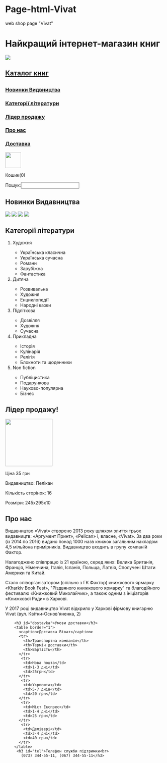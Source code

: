 # Page-html-Vivat
web shop page "Vivat"
<!DOCUMENT>
<html>
<head>
  <title>Page</title>
  <meta charset="utf-8">
  <link rel="stylesheet" href="page css.css"> 
  </head>
    <body>
	  <h1>Найкращий інтернет-магазин книг</h1>
	   <div class="logo">
	       <img src='logo.png'><br>
	       <h2 id="katalog"><a href="https://vivat-book.com.ua/">Каталог книг</a><h2>
	   </div>
	  <div class="menu">
	   <h3><a href="#novunku">Новинки Видвництва</a></h3>
	   <h3><a href="#kateg">Категорії літератури</a></h3> 
       <h3><a href="#lider">Лідер продажу</a></h3>   
	   <h3><a href="#pro">Про нас</a></h3> 
       <h3><a href="#dostavka">Доставка</a></h3> 
      </div>	
      	 <div class="cart">
	      <img src="6.jpg" width="50px">
		  <p> Кошик(0)</p>
		  <p>Пошук:<input type="Search" name="Пошук"></p>
	     </div>	
        <div class="content">		 
	     <h2 id="novunku">Новинки Видавництва</h2>
     	   <img src="1.jpg">
		   <img src="2.jpg">
		   <img src="3.jpg">
		   <img src="4.jpg">
		  </div>
	     <h2 id="kateg">Категорії літератури </h2>
	      <ol>
		   <div class="li1"><li>Художня</li>
			   <ul>
			   <li>Українська класична</li>
			   <li>Українська сучасна</li>
			   <li>Романи</li>
			   <li>Зарубіжна</li>
			   <li>Фантастика</li>
			  </ul>
			 </div>
		   <div class="li2">
			    <li>Дитяча</li>
			     <ul>
			      <li>Розвивальна</li>
				  <li>Художня</li>
				  <li>Енциклопедії</li>
				  <li>Народні казки</li>
			    </ul>
		   </div>
		   <div class="li3">
			     <li>Підліткова</li>
			        <ul>
			        <li>Дозвілля</li>
                     <li>Художня</li>
				    <li>Сучасна</li>
			       </ul>
			</div>
			<div class="li4">
			       <li> Прикладна</li>
			         <ul>
			          <li>Історія</li>
				      <li>Кулінарія</li>
				     <li>Релігія</li>
				      <li>Блокноти та щоденники</li>
			        </ul>
			</div>
			<div class="li5">
		          <li> Non fiction</li>
			         <ul>
			      <li>Публіцистика</li>
				  <li>Подарункова</li>
				  <li>Науково-популярна</li>
				  <li>Бізнес</li>
			   </ul>
			</div>
		 </ol>
		 <div class="lid">
		 <h2 id="lider">Лідер продажу!</h2>
		   <img src="5.jpg" width="150px">
		    <p>Ціна 35 грн</p>
		    <p>Видавництво: Пелікан</p>
            <p>Кількість сторінок: 16</p>
            <p>Розміри: 245x295x10</p>
	     </div>
		<h2 id="pro">Про нас</h2>
			<p>Видавництво «Vivat» створено 2013 року шляхом злиття трьох видавництв: «Аргумент Принт», «Pelican» і, власне, «Vivat». За два роки (із 2014 по 2016) видано понад 1000 назв книжок загальним накладом 4,5 мільйона примірників. Видавництво входить в групу компаній Фактор.</p>
            <p>Налагоджено співпрацю із 21 країною, серед яких: Велика Британія, Франція, Німеччина, Італія, Іспанія, Польща, Латвія, Сполучені Штати Америки та Китай.</p>
            <p>Стало співорганізатором (спільно з ГК Фактор) книжкового ярмарку «Kharkiv Book Fest», "Різдвяного книжкового ярмарку" та благодійного фестивалю «Книжковий Миколайчик», а також одним з ініціаторів «Книжкової Ради» в Харкові.<p>
            <p>У 2017 році видавництво Vivat відкрило у Харкові фірмову книгарню Vivat (вул. Квітки-Основ'яненка, 2)</p>
		 
	    <h3 id="dostavka">Умови доставки</h3>
		<table border="1">
		  <caption>Доставка Віват</caption>
		  <tr>
		    <th>Транспортна компанія</th>
			<th>Термін доставки</th>
			<th>Вартість</th>
		  </tr>
		   <tr>
		    <td>Нова пошта</td>
			<td>1-3 дні</td>
			<td>25грн</td>
		  </tr>
		   <tr>
		    <td>Укрпошта</td>
			<td>5-7 днів</td>
			<td>20 грн</td>
		  </tr>
		   <tr>
		    <td>Міст Експрес</td>
			<td>1-4 дні</td>
			<td>25 грн</td>
		  </tr>
		   <tr>
		    <td>Делівері</td>
			<td>3-4 дні</td>
			<td>40 грн</td>
		  </tr>
		</table>
	     <h3 id="tel">Телефон служби підтримки<br>	
		   (073) 344-55-11, (067) 344-55-11</h3>
  </body>
</html>
